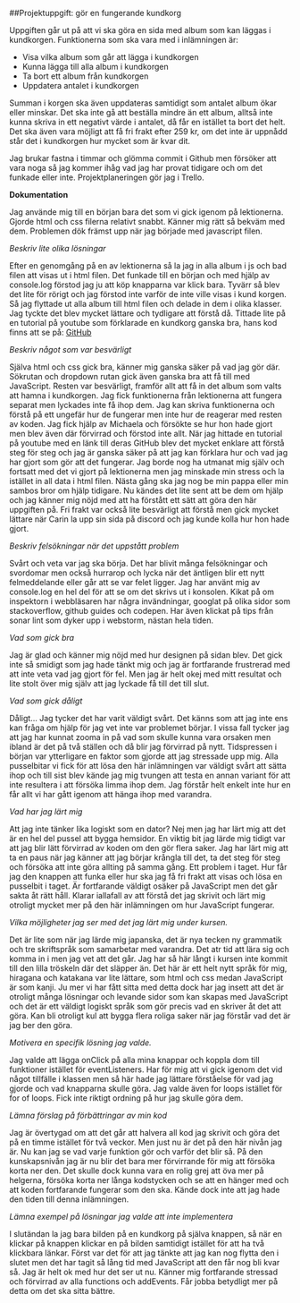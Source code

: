 ##Projektuppgift: gör en fungerande kundkorg  

Uppgiften går ut på att vi ska göra en sida med album som kan läggas i kundkorgen.
Funktionerna som ska vara med i inlämningen är:
* Visa vilka album som går att lägga i kundkorgen
* Kunna lägga till alla album i kundkorgen
* Ta bort ett album från kundkorgen
* Uppdatera antalet i kundkorgen 

Summan i korgen ska även uppdateras samtidigt som antalet album ökar eller minskar. Det ska inte gå att 
beställa mindre än ett album, alltså inte kunna skriva in ett negativt värde i
antalet, då får en istället ta bort det helt.
Det ska även vara möjligt att få fri frakt efter 259 kr, om det inte är uppnådd står det i kundkorgen hur 
mycket som är kvar dit.

Jag brukar fastna i timmar och glömma commit i Github men försöker att vara noga så jag kommer ihåg vad jag har 
provat tidigare och om det funkade eller inte. Projektplaneringen gör jag i Trello.

**Dokumentation**

Jag använde mig till en början bara det som vi gick igenom på lektionerna. Gjorde html och css filerna relativt snabbt.
Känner mig rätt så bekväm med dem. Problemen dök främst upp när jag började med javascript filen.

*Beskriv lite olika lösningar*

Efter en genomgång på en av lektionerna så la jag in alla album i js och bad filen att visas ut i html filen.
Det funkade till en början och med hjälp av console.log förstod jag ju att köp knapparna var klick bara. Tyvärr 
så blev det lite för rörigt och jag förstod inte varför de inte ville visas i kund korgen. Så jag flyttade ut alla 
album till html filen och delade in dem i olika klasser. Jag tyckte det blev mycket lättare och tydligare att förstå då.
Tittade lite på en tutorial på youtube som förklarade en kundkorg ganska bra, hans kod finns att se på:
[GitHub](https://github.com/WebDevSimplified/Introduction-to-Web-Development/tree/master/Introduction%20to%20JavaScript/Lesson%201)

*Beskriv något som var besvärligt*

Själva html och css gick bra, känner mig ganska säker på vad jag gör där. Sökrutan och dropdown rutan gick även ganska
bra att få till med JavaScript. Resten var besvärligt, framför allt att få in det album som valts att hamna i kundkorgen.
Jag fick funktionerna från lektionerna att fungera separat men lyckades inte få ihop dem. Jag kan skriva funktionerna
och förstå på ett ungefär hur de fungerar men inte hur de reagerar med resten av koden. Jag fick hjälp av Michaela och
försökte se hur hon hade gjort men blev även där förvirrad och förstod inte allt. När jag hittade en tutorial på youtube 
med en länk till deras GitHub blev det mycket enklare att förstå steg för steg och jag är ganska säker på att jag kan 
förklara hur och vad jag har gjort som gör att det fungerar. Jag borde nog ha utmanat mig själv och fortsatt med det 
vi gjort på lektionerna men jag minskade min stress och la istället in all data i html filen. Nästa gång ska jag nog
be min pappa eller min sambos bror om hjälp tidigare. Nu kändes det lite sent att be dem om hjälp och jag känner mig nöjd med att
ha förstått ett sätt att göra den här uppgiften på.
Fri frakt var också lite besvärligt att förstå men gick mycket lättare när Carin la upp sin sida på discord och 
jag kunde kolla hur hon hade gjort.

*Beskriv felsökningar när det uppstått problem*

Svårt och veta var jag ska börja. Det har blivit många felsökningar och svordomar men också hurrarop och lycka när 
det äntligen blir ett nytt felmeddelande eller går att se var felet ligger. Jag har använt mig av console.log en hel
del för att se om det skrivs ut i konsolen. Kikat på om inspektorn i webbläsaren har några invändningar, googlat på
olika sidor som stackoverflow, github guides och codepen. Har även klickat på tips från sonar lint som dyker upp i
webstorm, nästan hela tiden.

*Vad som gick bra*

Jag är glad och känner mig nöjd med hur designen på sidan blev. Det gick inte så smidigt som jag hade tänkt mig
och jag är fortfarande frustrerad med att inte veta vad jag gjort för fel. Men jag är helt okej med mitt resultat 
och lite stolt över mig själv att jag lyckade få till det till slut.

*Vad som gick dåligt*

Dåligt... Jag tycker det har varit väldigt svårt. Det känns som att jag inte ens kan fråga om hjälp 
för jag vet inte var problemet börjar. I vissa fall tycker jag att jag har kunnat zooma in på vad som skulle kunna 
vara orsaken men ibland är det på två ställen och då blir jag förvirrad på nytt. Tidspressen i början var ytterligare
en faktor som gjorde att jag stressade upp mig. Alla pusselbitar vi fick för att lösa den här inlämningen var väldigt 
svårt att sätta ihop och till sist blev kände jag mig tvungen att testa en annan variant för att inte resultera i
att försöka limma ihop dem. Jag förstår helt enkelt inte hur en får allt vi har gått igenom att hänga ihop med varandra.

*Vad har jag lärt mig*

Att jag inte tänker lika logiskt som en dator? Nej men jag har lärt mig att det är en hel del pussel att bygga hemsidor.
En viktig bit jag lärde mig tidigt var att jag blir lätt förvirrad av koden om den gör flera saker. Jag har lärt mig
att ta en paus när jag känner att jag börjar krångla till det, ta det steg för steg och försöka att inte göra allting 
på samma gång. Ett problem i taget. Hur får jag den knappen att funka eller hur ska jag få fri frakt att visas och lösa
en pusselbit i taget. Är fortfarande väldigt osäker på JavaScript men det går sakta åt rätt håll. Klarar iallafall av
att förstå det jag skrivit och lärt mig otroligt mycket mer på den här inlämningen om hur JavaScript fungerar.

*Vilka möjligheter jag ser med det jag lärt mig under kursen.*

Det är lite som när jag lärde mig japanska, det är nya tecken ny grammatik och tre skriftspråk som samarbetar med varandra.
Det atr tid att lära sig och komma in i men jag vet att det går. Jag har så här långt i kursen inte kommit till den
lilla tröskeln där det släpper än. Det här är ett helt nytt språk för mig, hiragana och katakana var lite lättare, 
som html och css medan JavaScript är som kanji. Ju mer vi har fått sitta med detta dock har jag insett att det
är otroligt många lösningar och levande sidor som kan skapas med JavaScript och det är ett väldigt logiskt språk som
gör precis vad en skriver åt det att göra. Kan bli otroligt kul att bygga flera roliga saker när jag förstår vad det
är jag ber den göra.

*Motivera en specifik lösning jag valde.*

Jag valde att lägga onClick på alla mina knappar och koppla dom till funktioner istället för eventListeners.
Har för mig att vi gick igenom det vid något tillfälle i klassen men så här hade jag lättare förståelse för 
vad jag gjorde och vad knapparna skulle göra. Jag valde även for loops istället för
for of loops. Fick inte riktigt ordning på hur jag skulle göra dem.

*Lämna förslag på förbättringar av min kod*

Jag är övertygad om att det går att halvera all kod jag skrivit och göra det på en timme istället för två veckor.
Men just nu är det på den här nivån jag är. Nu kan jag se vad varje funktion gör och varför det blir så. På den
kunskapsnivån jag är nu blir det bara mer förvirrande för mig att försöka korta ner den. Det skulle dock kunna vara
en rolig grej att öva mer på helgerna, försöka korta ner långa kodstycken och se att en hänger med och att koden 
fortfarande fungerar som den ska. Kände dock inte att jag hade den tiden till denna inlämningen.

*Lämna exempel på lösningar jag valde att inte implementera*

I slutändan la jag bara bilden på en kundkorg på själva knappen, så när en klickar på knappen klickar en på bilden
samtidigt istället för att ha två klickbara länkar. Först var det för att jag tänkte att jag kan nog flytta den i slutet
men det har tagit så lång tid med JavaScript att den får nog bli kvar så. Jag är helt ok med hur det ser ut nu.
Känner mig fortfarande stressad och förvirrad av alla functions och addEvents. 
Får jobba betydligt mer på detta om det ska sitta bättre.
